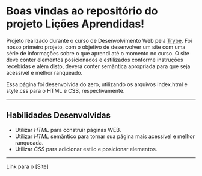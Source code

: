 # Boas vindas ao repositório do projeto Lições Aprendidas!

Projeto realizado durante o curso de Desenvolvimento Web pela [Trybe]( https://www.betrybe.com/). Foi nosso primeiro projeto, com o objetivo de desenvolver um site com uma série de informações sobre o que aprendi até o momento no curso. O site deve conter elementos posicionados e estilizados conforme instruções recebidas e além disto, deverá conter semântica apropriada para que seja acessível e melhor ranqueado.

Essa página foi desenvolvida do zero, utilizando os arquivos index.html e style.css para o HTML e CSS, respectivamente.

---

## Habilidades Desenvolvidas

* Utilizar _HTML_ para construir páginas WEB.
* Utilizar _HTML_ semântico para tornar sua página mais acessível e melhor ranqueada.
* Utilizar _CSS_ para adicionar estilo e posicionar elementos.

---

Link para o [Site]
